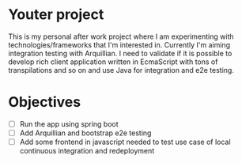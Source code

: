 # Youter project
This is my personal after work project where I am experimenting with technologies/frameworks that I'm interested in. 
Currently I'm aiming integration testing with Arquillian. I need to validate if it is possible to develop rich client 
application written in EcmaScript with tons of transpilations and so on and use Java for integration and e2e testing. 







# Objectives
-  [ ] Run the app using spring boot 
-  [ ] Add Arquillian and bootstrap e2e testing
-  [ ] Add some frontend in javascript needed to test use case of local continuous integration and redeployment 
